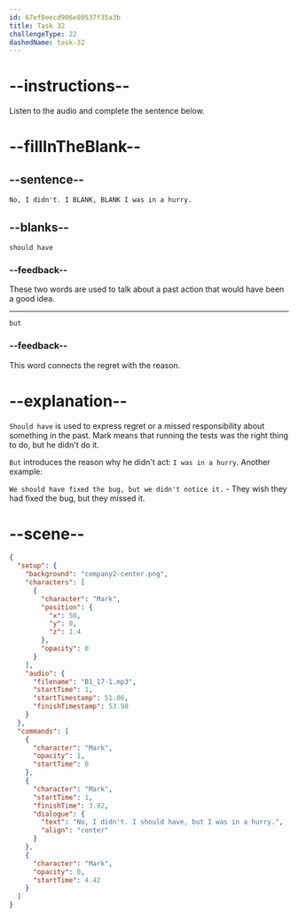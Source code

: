 ```yaml
---
id: 67ef8eecd906e80537f35a3b
title: Task 32
challengeType: 22
dashedName: task-32
---
```


<!-- (audio) Mark: No, I didn't. I should have, but I was in a hurry. -->

# --instructions--

Listen to the audio and complete the sentence below.

# --fillInTheBlank--

## --sentence--

`No, I didn't. I BLANK, BLANK I was in a hurry.`

## --blanks--

`should have`

### --feedback--

These two words are used to talk about a past action that would have been a good idea.

---

`but`

### --feedback--

This word connects the regret with the reason.

# --explanation--

`Should have` is used to express regret or a missed responsibility about something in the past. Mark means that running the tests was the right thing to do, but he didn't do it.

`But` introduces the reason why he didn't act: `I was in a hurry`. Another example:

`We should have fixed the bug, but we didn't notice it.` - They wish they had fixed the bug, but they missed it.

# --scene--

```json
{
  "setup": {
    "background": "company2-center.png",
    "characters": [
      {
        "character": "Mark",
        "position": {
          "x": 50,
          "y": 0,
          "z": 1.4
        },
        "opacity": 0
      }
    ],
    "audio": {
      "filename": "B1_17-1.mp3",
      "startTime": 1,
      "startTimestamp": 51.06,
      "finishTimestamp": 53.98
    }
  },
  "commands": [
    {
      "character": "Mark",
      "opacity": 1,
      "startTime": 0
    },
    {
      "character": "Mark",
      "startTime": 1,
      "finishTime": 3.92,
      "dialogue": {
        "text": "No, I didn't. I should have, but I was in a hurry.",
        "align": "center"
      }
    },
    {
      "character": "Mark",
      "opacity": 0,
      "startTime": 4.42
    }
  ]
}
```
